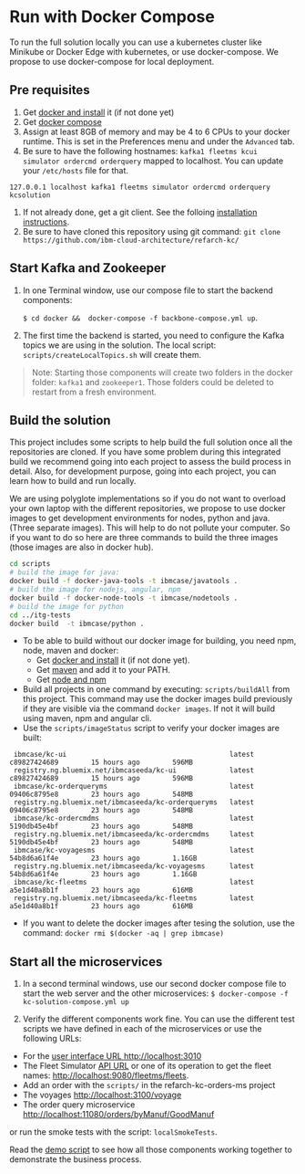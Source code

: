 # Run with Docker Compose

To run the full solution locally you can use a kubernetes cluster like Minikube or Docker Edge with kubernetes, or use docker-compose. We propose to use docker-compose for local deployment.

## Pre requisites 

1. Get [docker and install](https://docs.docker.com/install/) it (if not done yet)
1. Get [docker compose](https://docs.docker.com/compose/install/)
1. Assign at least 8GB of memory and may be 4 to 6 CPUs to your docker runtime. This is set in the Preferences menu and under the `Advanced` tab.
1. Be sure to have the following hostnames: `kafka1 fleetms kcui simulator ordercmd orderquery` mapped to localhost. You can update your `/etc/hosts` file for that.   
  ```
  127.0.0.1	localhost kafka1 fleetms simulator ordercmd orderquery kcsolution 
  ```
1. If not already done, get a git client. See the folloing [installation instructions](https://git-scm.com/book/en/v2/Getting-Started-Installing-Git). 
1. Be sure to have cloned this repository using git command: `git clone https://github.com/ibm-cloud-architecture/refarch-kc/`


## Start Kafka and Zookeeper

1. In one Terminal window, use our compose file to start the backend components:   

    `$ cd docker &&  docker-compose -f backbone-compose.yml up`.

1. The first time the backend is started, you need to configure the Kafka topics we are using in the solution. The local script: `scripts/createLocalTopics.sh` will create them.
 > Note: Starting those components will create two folders in the docker folder: `kafka1` and `zookeeper1`. Those folders could be deleted to restart from a fresh environment.  

## Build the solution

This project includes some scripts to help build the full solution once all the repositories are cloned. If you have some problem during this integrated build we recommend going into each project to assess the build process in detail. Also, for development purpose, going into each project, you can learn how to build and run locally.

We are using polyglote implementations so if you do not want to overload your own laptop with the different repositories, we propose to use docker images to get development environments for nodes, python and java. (Three separate images). This will help to do not pollute your computer. So if you want to do so here are three commands to build the three images (those images are also in docker hub). 

```sh
cd scripts
# build the image for java:
docker build -f docker-java-tools -t ibmcase/javatools .
# build the image for nodejs, angular, npm
docker build -f docker-node-tools -t ibmcase/nodetools .
# build the image for python
cd ../itg-tests
docker build  -t ibmcase/python .
```

* To be able to build without our docker image for building, you need npm, node, maven and docker:  
     * Get [docker and install](https://docs.docker.com/install/) it (if not done yet).
     * Get [maven](https://maven.apache.org/install.html) and add it to your PATH.
     * Get [node and npm](https://nodejs.org/en/)
* Build all projects in one command by executing: `scripts/buildAll` from this project. This command may use the docker images  build previously if they are visible via the command `docker images`. If not it will build using maven, npm and angular cli.
* Use the `scripts/imageStatus` script to verify your docker images are built:

```
 ibmcase/kc-ui                                        latest              c89827424689        15 hours ago        596MB  
 registry.ng.bluemix.net/ibmcaseeda/kc-ui             latest              c89827424689        15 hours ago        596MB  
 ibmcase/kc-orderqueryms                              latest              09406c8795e8        23 hours ago        548MB   
 registry.ng.bluemix.net/ibmcaseeda/kc-orderqueryms   latest              09406c8795e8        23 hours ago        548MB   
 ibmcase/kc-ordercmdms                                latest              5190db45e4bf        23 hours ago        548MB   
 registry.ng.bluemix.net/ibmcaseeda/kc-ordercmdms     latest              5190db45e4bf        23 hours ago        548MB   
 ibmcase/kc-voyagesms                                 latest              54b8d6a61f4e        23 hours ago        1.16GB   
 registry.ng.bluemix.net/ibmcaseeda/kc-voyagesms      latest              54b8d6a61f4e        23 hours ago        1.16GB   
 ibmcase/kc-fleetms                                   latest              a5e1d40a8b1f        23 hours ago        616MB   
 registry.ng.bluemix.net/ibmcaseeda/kc-fleetms        latest              a5e1d40a8b1f        23 hours ago        616MB   
```

* If you want to delete the docker images after tesing the solution, use the command:
`docker rmi $(docker -aq | grep ibmcase)`

## Start all the microservices

1. In a second terminal windows, use our second docker compose file to start the web server and the other microservices: `$ docker-compose -f kc-solution-compose.yml up`

1. Verify the different components work fine. You can use the different test scripts we have defined in each of the microservices or use the following URLs:
  * For the [user interface URL http://localhost:3010](http://localhost:3010)
  * The Fleet Simulator [API URL](http://localhost:9080/api/explorer/) or one of its operation to get the fleet names: [http://localhost:9080/fleetms/fleets](http://localhost:9080/fleetms/fleets).
  * Add an order with the `scripts/` in the refarch-kc-orders-ms project
  * The voyages [http://localhost:3100/voyage](http://localhost:3100/voyage)
  * The order query microservice [http://localhost:11080/orders/byManuf/GoodManuf](http://localhost:11080/orders/byManuf/GoodManuf)

or run the smoke tests with the script: `localSmokeTests`.

Read the [demo script](../demo/readme.md) to see how all those components working together to demonstrate the business process.

